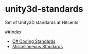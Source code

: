 unity3d-standards
=================

Set of Unity3D standards at Hitcents

##Index
- [C# Coding Standards](https://github.com/Hitcents/unity3d-standards/blob/master/coding.md)
- [Miscellaneous Standards](https://github.com/Hitcents/unity3d-standards/blob/master/misc.md)

